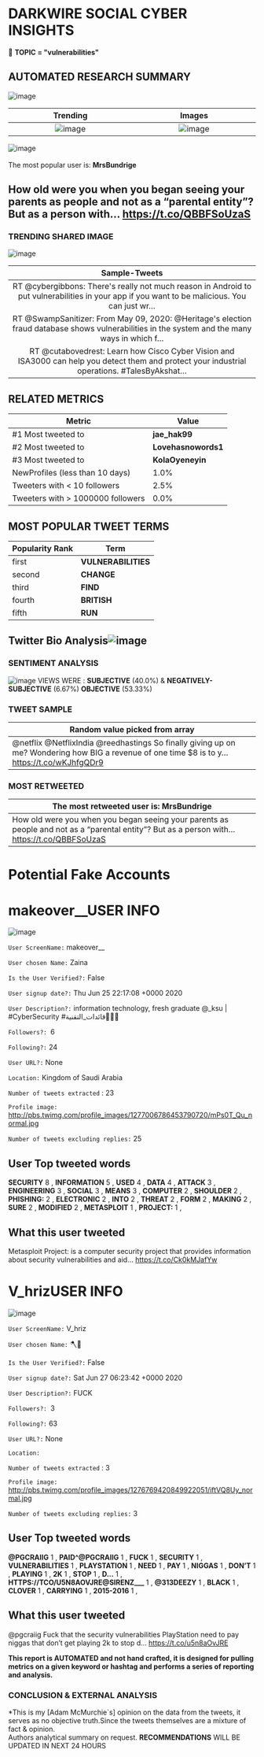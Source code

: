 # DARKWIRE SOCIAL CYBER INSIGHTS 
&#x1F34E; **TOPIC = "vulnerabilities"**

## AUTOMATED RESEARCH SUMMARY
  ![image](darkLogo.png)   

|  Trending  |   Images | 
:-------------------------:|:-------------------------:
|  ![image](assets/vulnerabilities/imageFile1.jpg)     <img width=200/> | ![image](assets/vulnerabilities/imageFile2.jpg) <img width=200/> |   
 
 
![image](assets/vulnerabilities/TWEETS.png)
<br></br>
The most popular user is: **MrsBundrige**  
 

## How old were you when you began seeing your parents as people and not as a “parental entity”? But as a person with… https://t.co/QBBFSoUzaS 

  




### TRENDING SHARED IMAGE

![image](assets/vulnerabilities/twitterPostedImage.png)



|                **Sample-Tweets**        |
| :-------------: |
| RT @cybergibbons: There's really not much reason in Android to put vulnerabilities in your app if you want to be malicious. You can just wr… |
| RT @SwampSanitizer: From May 09, 2020: @Heritage's election fraud database shows vulnerabilities in the system and the many ways in which f… |
| RT @cutabovedrest: Learn how Cisco Cyber Vision and ISA3000 can help you detect them and protect your industrial operations. #TalesByAkshat… |

## RELATED METRICS<br>
| Metric | Value |
| ------------- | ------------- |
| #1 Most tweeted to  | **jae_hak99** |
| #2 Most tweeted to  | **Lovehasnowords1** |
| #3 Most tweeted to  | **KolaOyeneyin** |
| NewProfiles (less than 10 days) | 1.0%  |
| Tweeters with < 10 followers  | 2.5%|
| Tweeters with > 1000000 followers  | 0.0%  |



## MOST POPULAR TWEET TERMS 


| Popularity Rank  | Term |
| ------------- | ------------- |
| first  | **VULNERABILITIES**  |
| second  | **CHANGE**  |
| third  | **FIND** |
| fourth  | **BRITISH**  |
| fifth  | **RUN**  |


## Twitter Bio Analysis![image](assets/vulnerabilities/BIO.png)
### SENTIMENT ANALYSIS
![image](assets/vulnerabilities/sentiment.png)
VIEWS WERE : **SUBJECTIVE**  (40.0%) & **NEGATIVELY-SUBJECTIVE** (6.67%) **OBJECTIVE** (53.33%)

### TWEET SAMPLE 
| Random value picked from array |
| ------------- |
|@netflix @NetflixIndia @reedhastings So finally giving up on me? Wondering how BIG a revenue of one time $8 is to y… https://t.co/wKJhfgQDr9 |

### MOST RETWEETED 

| The most retweeted user is: **MrsBundrige**  |
| ------------- |
| How old were you when you began seeing your parents as people and not as a “parental entity”? But as a person with… https://t.co/QBBFSoUzaS |

# Potential Fake Accounts
 
# makeover__USER INFO
![image](http://pbs.twimg.com/profile_images/1277006786453790720/mPs0T_Qu_normal.jpg)
 
`User ScreenName:` makeover__ 
 
`User chosen Name:` Zaina 
 
`Is the User Verified?:` False 
 
`User signup date?:` Thu Jun 25 22:17:08 +0000 2020 
 
`User Description?:` information technology, fresh graduate @_ksu | #CyberSecurity #قائدات_التقنية👩🏻‍💻 
 
`Followers?: `6 
 
`Following?:` 24 
 
`User URL?:` None 
 
`Location:` Kingdom of Saudi Arabia 
 
`Number of tweets extracted`  : 23 
 
`Profile image:` http://pbs.twimg.com/profile_images/1277006786453790720/mPs0T_Qu_normal.jpg 
 
`Number of tweets excluding replies:` 25 
 

 

 
## User Top tweeted words 
 
**SECURITY** 8 , **INFORMATION** 5 , **USED** 4 , **DATA** 4 , **ATTACK** 3 , **ENGINEERING** 3 , **SOCIAL** 3 , **MEANS** 3 , **COMPUTER** 2 , **SHOULDER** 2 , **PHISHING:** 2 , **ELECTRONIC** 2 , **INTO** 2 , **THREAT** 2 , **FORM** 2 , **MAKING** 2 , **SURE** 2 , **MODIFIED** 2 , **METASPLOIT** 1 , **PROJECT:** 1 , 
 
## What this user tweeted
 
Metasploit Project: is a computer security project that provides information about security vulnerabilities and aid… https://t.co/Ck0kMJafYw
 
# V_hrizUSER INFO
![image](http://pbs.twimg.com/profile_images/1276769420849922051/iftVQ8Uy_normal.jpg)
 
`User ScreenName:` V_hriz 
 
`User chosen Name:` 🪓🖤 
 
`Is the User Verified?:` False 
 
`User signup date?:` Sat Jun 27 06:23:42 +0000 2020 
 
`User Description?:` FUCK 
 
`Followers?: `3 
 
`Following?:` 63 
 
`User URL?:` None 
 
`Location:`  
 
`Number of tweets extracted`  : 3 
 
`Profile image:` http://pbs.twimg.com/profile_images/1276769420849922051/iftVQ8Uy_normal.jpg 
 
`Number of tweets excluding replies:` 3 
 

 

 
## User Top tweeted words 
 
**@PGCRAIIG** 1 , **PAID^@PGCRAIIG** 1 , **FUCK** 1 , **SECURITY** 1 , **VULNERABILITIES** 1 , **PLAYSTATION** 1 , **NEED** 1 , **PAY** 1 , **NIGGAS** 1 , **DON’T** 1 , **PLAYING** 1 , **2K** 1 , **STOP** 1 , **D…** 1 , **HTTPS://TCO/U5N8AOVJRE@SIRENZ___** 1 , **@313DEEZY** 1 , **BLACK** 1 , **CLOVER** 1 , **CARRYING** 1 , **2015-2016** 1 , 
 
## What this user tweeted
 
@pgcraiig Fuck that the security vulnerabilities PlayStation need to pay niggas that don’t get playing 2k to stop d… https://t.co/u5n8aOvJRE
 

<b> This report is AUTOMATED and not hand crafted, it is designed for pulling metrics on a given keyword or hashtag and performs a series of reporting and analysis.</b>  
### CONCLUSION & EXTERNAL ANALYSIS

*This is my [Adam McMurchie`s] opinion on the data from the tweets, it serves as no objective truth.Since the tweets themselves are a mixture of fact & opinion.<br>
Authors analytical summary on request.
**RECOMMENDATIONS** WILL BE UPDATED IN NEXT  24 HOURS <br>